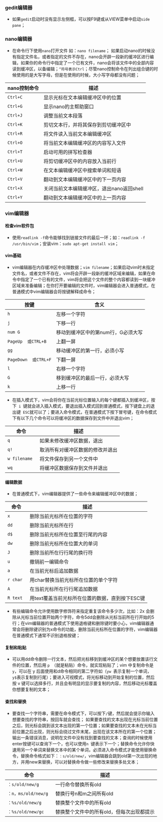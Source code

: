 ### gedit编辑器
+ 如果`gedit`启动时没有显示左侧框，可以按F9键或从VIEW菜单中启动`side pane`；

### nano编辑器
+ 在命令行下使用`nano`打开文件 如：`nano filename`； 如果启动nano的时候没有指定文件名，或者指定的文件不存在，nano会开辟一段新的缓冲区进行编辑，如果你的命令行中指定了一个已有文件，nano会将该文件中的全部内容读到缓冲区，以备编辑；`^符号表示Ctrl`；尽管nano控制命令在列出组合键的时候使用的是大写字母，但是在使用的时候，大小写字母都没有问题；

|nano控制命令|描述|
|------|------|
|`Ctrl+C` | 显示光标在文本编辑缓冲区中的位置|
|`Ctrl+G` | 显示nano的主帮助窗口|
|`Ctrl+J` | 调整当前文本段落|
|`Ctrl+K` | 剪切文本行，并将其保存到剪切缓冲区中|
|`Ctrl+R` | 将文件读入当前文本编辑缓冲区|
|`Ctrl+O` | 将当前文本编辑缓冲区的内容写入文件|
|`Ctrl+T` | 启动可用的拼写检查器|
|`Ctrl+U` | 将剪切缓冲区中的内容放入当前行|
|`Ctrl+W` | 在文本编辑缓冲区中搜索单词和短语|
|`Ctrl+V`|  翻动到文本编辑缓冲区中的下一页内容|
|`Ctrl+X`|  关闭当前文本编辑缓冲区，退出nano返回shell|
|`Ctrl+Y`|  翻动到文本编辑缓冲区中的上一页内容|

### vim编辑器
#### 检查vim软件包
+ 使用`readlink -f`命令能够找到链接文件的最后一环；如：`readlink -f /usr/bin/vim`；安装vim：`sudo apt-get install vim`；
#### vim基础
+ vim编辑器在内存缓冲区中处理数据；`vim filename`；如果启动vim时未指定文件名，或者文件不存在，vim将会开辟一段新的缓冲区域来编辑，如果在命令中指定了一个已有的文件，vim将会把这个文件的整个内容都读到一块缓冲区域来准备编辑；在你打开要编辑的文件时，vim编辑器会进入普通模式，在普通模式中vim编辑器会将按键解释成命令；

|按键|含义|
|------|------|
|`h` | 左移一个字符|
|`j ` |下移一行|
|`num G` | 移动到缓冲区中的第num行，G必须大写|
|`PageUp  或CTRL+B` | 上翻一屏|
|`gg `| 移动缓冲区的第一行，必须小写|
|`PageDown  或CTRL+F` |下翻一屏|
|`l ` |右移一个字符|
|`G`  |移到缓冲区的最后一行，必须大写|
|`k` | 上移一行|

+ 在插入模式下，vim会将你在当前光标位置输入的每个键都插入到缓冲区，按下`  i  `键就会进入插入模式，要退出插入模式回到普通模式，按下键盘上的退出键` ESC`就可以了；要进入命令模式，在普通模式下按下冒号键，在命令模式下有以下几个命令可以将缓冲区的数据保存到文件中并退出vim；

|命令|描述|
|------|------|
|`q` | 如果未修改缓冲区数据，退出|
|`q!` | 取消所有对缓冲区数据的修改并退出|
|`w filename `| 将文件保存到另一个文件中|
|`wq `| 将缓冲区数据保存到文件并退出|

#### 编辑数据
+ 在普通模式下，vim编辑器提供了一些命令来编辑缓冲区中的数据；

|命令|描述|
|------|------|
|`x`|  删除当前光标所在位置的字符|
|`dd` | 删除当前光标所在行|
|`d$`  |删除当前光标所在位置至行尾的内容|
|`dw` | 删除当前光标所在位置大的单词|
|`J` | 删除当前所在行行尾的换行符|
|`u` | 撤销前一编辑命令|
|`a` |在当前光标后追加数据|
|`r char`  |用char替换当前光标所在位置的单个字符|
|`A` | 在当前光标所在行行尾追加数据|
|`R text `| 用text覆盖当前光标所在位置的数据，直到按下ESC键|

+ 有些编辑命令允许使用数字修饰符来指定重复该命令多少次，比如：2x 会删除从光标当前位置开始两个字符，命令5dd会删除从光标当前所在行开始的5行；在vim编辑器的普通模式下使用退格键和删除键时要小心，vim编辑器通常会将删除键识别为x命令的功能，删除当前光标所在位置的字符，vim编辑器在普通模式下通常不识别退格按键；

#### 复制和粘贴
+ 可以用dd命令删除一行文本，然后把光标移到到缓冲区的某个想要放置该行文件的位置，然后用 `p `（就是粘贴）命令，就实现粘贴了；vim 中复制命令是` y `，可以在 y 后面使用和d命令相同的第二字符如（`yw `表示复制一个单词，`y$`表示复制到行尾）；要进入可视模式，将光标移动到开始复制的位置，然后按 v 键可以选择多行，并且会有明显的显示要复制的内容，然后移动光标覆盖你想要复制的文本；
#### 查找和替换
+ 要查找一个字符串，需要在命令模式下，可以按下`/`键，然后就会提示你输入想要查找的字符串，按回车就会查找； 如果要查找的文本出现在光标当前位置之后，则光标会跳到该文本出现的第一个位置；如果要查找的文本未在光标当前位置之后出现，则光标会绕过文件末尾，出现在该文本所在的第一个位置；输出一条错误消息，说明在文件中没有找到要查找的文本；查询的时候使用enter按键可以查询下一个，也可以使用`n `键表示下一个；替换命令允许你快速用另一个单词来替换文本中的某个单词，必须进入命令模式才能使用替换命令，替换命令格式如下：`：s/old/new/`，vim编辑器会跳到old第一次出现的地方，并用new来替换，可以对替换命令做一些修改来替换多处文本；

|命令|描述|
|------|------|
|`：s/old/new/g` | 一行命令替换所有old|
|`：n，ms/old/new/g `| 替换行号n和m之间所有old|
|`：%s/old/new/g` | 替换整个文件中的所有old|
|`：%s/old/new/gc` |替换整个文件中的所有old，但每次出现都提示|
